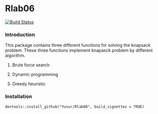 # Rlab06

[![Build Status](https://travis-ci.org/Yusur/Rlab06.svg?branch=master)](https://travis-ci.org/Yusur/Rlab06)

### Introduction

This package contains three different functions for solving the knapsack problem. These three functions implement knapasck problem by different algorithm.

1. Brute force search

2. Dynamic programming

3. Greedy heuristic

### Installation

```{r eval = FALSE}
devtools::install_github("Yusur/Rlab06", build_vignettes = TRUE)
```
